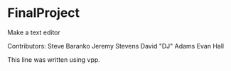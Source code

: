 # FinalProject
Make a text editor 

Contributors:
Steve Baranko
Jeremy Stevens
David "DJ" Adams
Evan Hall

This line was written using vpp. 
